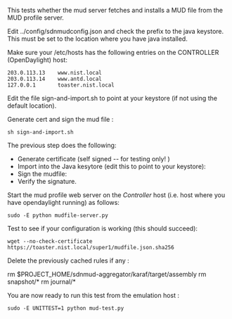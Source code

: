 This tests whether the mud server fetches and installs a MUD file from the MUD profile server.

Edit ../config/sdnmudconfig.json and check the prefix to the java keystore. This must be set
to the location where you have java installed.

Make sure your /etc/hosts has the following entries on the CONTROLLER (OpenDaylight) host:

    203.0.113.13    www.nist.local
    203.0.113.14    www.antd.local
    127.0.0.1       toaster.nist.local

Edit the file sign-and-import.sh to point at your keystore (if not using the default location).

Generate cert and sign the mud file :
   
    sh sign-and-import.sh 

The previous step does the following: 

* Generate certificate (self signed -- for testing only! ) 
* Import into the Java kesytore (edit this to point to your keystore):
* Sign the mudfile:
* Verify the signature.
    
Start the mud profile web server on the *Controller* host (i.e. host where
you have opendaylight running) as follows:

    sudo -E python mudfile-server.py

Test to see if your configuration is working (this should succeed):

    wget --no-check-certificate https://toaster.nist.local/super1/mudfile.json.sha256

Delete the previously cached rules if any :

   rm $PROJECT\_HOME/sdnmud-aggregator/karaf/target/assembly
   rm snapshot/\*
   rm journal/\*

You are now ready to run this test from the emulation host :

    sudo -E UNITTEST=1 python mud-test.py


